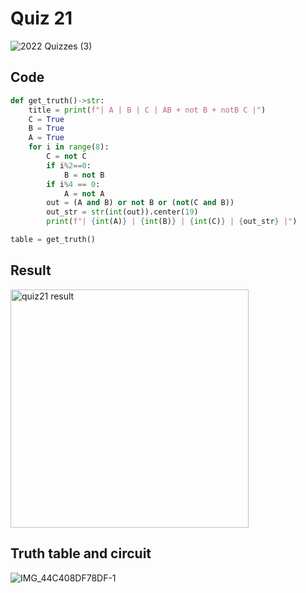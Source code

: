 # Quiz 21

![2022  Quizzes (3)](https://user-images.githubusercontent.com/112055062/202182058-aebf96e7-c699-4747-8a6c-33f5e65fa4c3.jpg)

## Code

```.py
def get_truth()->str:
    title = print(f"| A | B | C | AB + not B + notB C |")
    C = True
    B = True
    A = True
    for i in range(8):
        C = not C
        if i%2==0:
            B = not B
        if i%4 == 0:
            A = not A
        out = (A and B) or not B or (not(C and B))
        out_str = str(int(out)).center(19)
        print(f"| {int(A)} | {int(B)} | {int(C)} | {out_str} |")

table = get_truth()
```

## Result

<img width="381" alt="quiz21 result" src="https://user-images.githubusercontent.com/112055062/202181688-5aece1b9-e259-4843-b14f-f0b0c92378cc.png">

## Truth table and circuit

![IMG_44C408DF78DF-1](https://user-images.githubusercontent.com/112055062/202183020-124e9645-22a3-4ba7-ba34-a1581c6481c7.jpeg)

